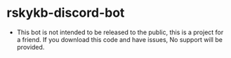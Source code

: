 # rskykb-discord-bot

- This bot is not intended to be released to the public, this is a project for a friend. If you download this code and have issues, No support will be provided.
